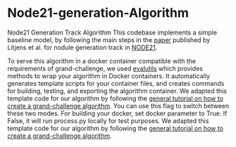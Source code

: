 # Node21-generation-Algorithm
Node21 Generation Track Algorithm
This codebase implements a simple baseline model, by following the main steps in the [paper](https://geertlitjens.nl/publication/litj-10-a/litj-10-a.pdf) published by Litjens et al. for nodule generation track in [NODE21](https://node21.grand-challenge.org/). 

To serve this algorithm in a docker container compatible with the requirements of grand-challenge, 
we used [evalutils](https://github.com/comic/evalutils) which provides methods to wrap your algorithm in Docker containers. 
It automatically generates template scripts for your container files, and creates commands for building, testing, and exporting the algorithm container.
We adapted this template code for our algorithm by following the
[general tutorial on how to create a grand-challenge algorithm](https://grand-challenge.org/blogs/create-an-algorithm/). 
You can use this flag to switch between these two modes.
For building your docker, set docker parameter to True. If False, it will run process.py locally for test purposes.
We adapted this template code for our algorithm by following the
[general tutorial on how to create a grand-challenge algorithm](https://grand-challenge.org/blogs/create-an-algorithm/). 

